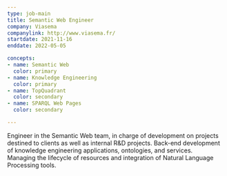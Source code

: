 ```yaml
---
type: job-main
title: Semantic Web Engineer
company: Viasema
companylink: http://www.viasema.fr/
startdate: 2021-11-16
enddate: 2022-05-05

concepts:
- name: Semantic Web
  color: primary
- name: Knowledge Engineering
  color: primary
- name: TopQuadrant
  color: secondary
- name: SPARQL Web Pages
  color: secondary

---
```

Engineer in the Semantic Web team, in charge of development on projects destined to clients as well as internal R&D projects.
Back-end development of knowledge engineering applications, ontologies, and services.  
Managing the lifecycle of resources and integration of Natural Language Processing tools.